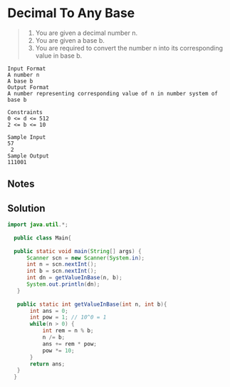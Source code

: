 # Decimal To Any Base

> 1. You are given a decimal number n.
> 2. You are given a base b.
> 3. You are required to convert the number n into its corresponding value in base b.

```
Input Format
A number n
A base b
Output Format
A number representing corresponding value of n in number system of base b

Constraints
0 <= d <= 512
2 <= b <= 10
  
Sample Input
57
 2
Sample Output
111001
```

## Notes



## Solution

```java
import java.util.*;
  
  public class Main{
  
  public static void main(String[] args) {
      Scanner scn = new Scanner(System.in);
      int n = scn.nextInt();
      int b = scn.nextInt();
      int dn = getValueInBase(n, b);
      System.out.println(dn);
   }
  
   public static int getValueInBase(int n, int b){
       int ans = 0;
       int pow = 1; // 10^0 = 1
       while(n > 0) {
           int rem = n % b;
           n /= b;
           ans += rem * pow;
           pow *= 10;
       }
       return ans;
   }
  }
```